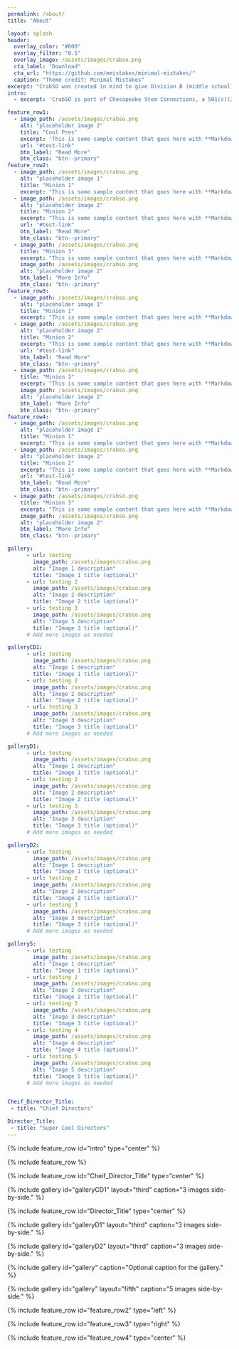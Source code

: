 ```yaml
---
permalink: /about/
title: "About"

layout: splash
header:
  overlay_color: "#000"
  overlay_filter: "0.5"
  overlay_image: /assets/images/crabso.png
  cta_label: "Download"
  cta_url: "https://github.com/mmistakes/minimal-mistakes/"
  caption: "Theme credit: Minimal Mistakes"
excerpt: "CrabSO was created in mind to give Division B (middle school) students another invitational to compete at before their regionals and/or state competitions as well as provide Marylanders another in-state competition."
intro: 
  - excerpt: 'CrabSO is part of Chesapeake Stem Connections, a 501(c)(3) registered Maryland based nonprofit dedicated to supporting up and coming middle school Science Olympiad teams in Maryland. All proceeds from CrabSO are being processed by Chesapeake Stem Connections and will be reinvested back into Chesapeake Stem Connections endeavors such as financially supporting Maryland teams, providing workshops, and funding future in-person competitions.'

feature_row1:
  - image_path: /assets/images/crabso.png
    alt: "placeholder image 2"
    title: "Cool Pres"
    excerpt: 'This is some sample content that goes here with **Markdown** formatting. Left aligned with `type="left"`'
    url: "#test-link"
    btn_label: "Read More"
    btn_class: "btn--primary"
feature_row2:
  - image_path: /assets/images/crabso.png
    alt: "placeholder image 1"
    title: "Minion 1"
    excerpt: "This is some sample content that goes here with **Markdown** formatting."
  - image_path: /assets/images/crabso.png
    alt: "placeholder image 2"
    title: "Minion 2"
    excerpt: "This is some sample content that goes here with **Markdown** formatting."
    url: "#test-link"
    btn_label: "Read More"
    btn_class: "btn--primary"
  - image_path: /assets/images/crabso.png
    title: "Minion 3"
    excerpt: "This is some sample content that goes here with **Markdown** formatting."
    image_path: /assets/images/crabso.png
    alt: "placeholder image 2"
    btn_label: "More Info"
    btn_class: "btn--primary"
feature_row3:
  - image_path: /assets/images/crabso.png
    alt: "placeholder image 1"
    title: "Minion 1"
    excerpt: "This is some sample content that goes here with **Markdown** formatting."
  - image_path: /assets/images/crabso.png
    alt: "placeholder image 2"
    title: "Minion 2"
    excerpt: "This is some sample content that goes here with **Markdown** formatting."
    url: "#test-link"
    btn_label: "Read More"
    btn_class: "btn--primary"
  - image_path: /assets/images/crabso.png
    title: "Minion 3"
    excerpt: "This is some sample content that goes here with **Markdown** formatting."
    image_path: /assets/images/crabso.png
    alt: "placeholder image 2"
    btn_label: "More Info"
    btn_class: "btn--primary"
feature_row4:
  - image_path: /assets/images/crabso.png
    alt: "placeholder image 1"
    title: "Minion 1"
    excerpt: "This is some sample content that goes here with **Markdown** formatting."
  - image_path: /assets/images/crabso.png
    alt: "placeholder image 2"
    title: "Minion 2"
    excerpt: "This is some sample content that goes here with **Markdown** formatting."
    url: "#test-link"
    btn_label: "Read More"
    btn_class: "btn--primary"
  - image_path: /assets/images/crabso.png
    title: "Minion 3"
    excerpt: "This is some sample content that goes here with **Markdown** formatting."
    image_path: /assets/images/crabso.png
    alt: "placeholder image 2"
    btn_label: "More Info"
    btn_class: "btn--primary"

gallery:
      - url: testing
        image_path: /assets/images/crabso.png
        alt: "Image 1 description"
        title: "Image 1 title (optional)"
      - url: testing 2
        image_path: /assets/images/crabso.png
        alt: "Image 2 description"
        title: "Image 2 title (optional)"
      - url: testing 3
        image_path: /assets/images/crabso.png
        alt: "Image 3 description"
        title: "Image 3 title (optional)"
      # Add more images as needed

galleryCD1:
      - url: testing
        image_path: /assets/images/crabso.png
        alt: "Image 1 description"
        title: "Image 1 title (optional)"
      - url: testing 2
        image_path: /assets/images/crabso.png
        alt: "Image 2 description"
        title: "Image 2 title (optional)"
      - url: testing 3
        image_path: /assets/images/crabso.png
        alt: "Image 3 description"
        title: "Image 3 title (optional)"
      # Add more images as needed

galleryD1:
      - url: testing
        image_path: /assets/images/crabso.png
        alt: "Image 1 description"
        title: "Image 1 title (optional)"
      - url: testing 2
        image_path: /assets/images/crabso.png
        alt: "Image 2 description"
        title: "Image 2 title (optional)"
      - url: testing 3
        image_path: /assets/images/crabso.png
        alt: "Image 3 description"
        title: "Image 3 title (optional)"
      # Add more images as needed  

galleryD2:
      - url: testing
        image_path: /assets/images/crabso.png
        alt: "Image 1 description"
        title: "Image 1 title (optional)"
      - url: testing 2
        image_path: /assets/images/crabso.png
        alt: "Image 2 description"
        title: "Image 2 title (optional)"
      - url: testing 3
        image_path: /assets/images/crabso.png
        alt: "Image 3 description"
        title: "Image 3 title (optional)"
      # Add more images as needed  

gallery5:
      - url: testing
        image_path: /assets/images/crabso.png
        alt: "Image 1 description"
        title: "Image 1 title (optional)"
      - url: testing 2
        image_path: /assets/images/crabso.png
        alt: "Image 2 description"
        title: "Image 2 title (optional)"
      - url: testing 3
        image_path: /assets/images/crabso.png
        alt: "Image 3 description"
        title: "Image 3 title (optional)"
      - url: testing 4
        image_path: /assets/images/crabso.png
        alt: "Image 4 description"
        title: "Image 4 title (optional)"
      - url: testing 5
        image_path: /assets/images/crabso.png
        alt: "Image 5 description"
        title: "Image 5 title (optional)"
      # Add more images as needed


Cheif_Director_Title:
 - title: "Chief Directors"

Director_Title:
 - title: "Super Cool Directors"
--- 
```


{% include feature_row id="intro" type="center" %}

{% include feature_row %}

{% include feature_row id="Cheif_Director_Title" type="center" %}

{% include gallery id="galleryCD1" layout="third" caption="3 images side-by-side." %}

{% include feature_row id="Director_Title" type="center" %}

{% include gallery id="galleryD1" layout="third" caption="3 images side-by-side." %}

{% include gallery id="galleryD2" layout="third" caption="3 images side-by-side." %}

{% include gallery id="gallery" caption="Optional caption for the gallery." %}





{% include gallery id="gallery" layout="fifth" caption="5 images side-by-side." %}

{% include feature_row id="feature_row2" type="left" %}

{% include feature_row id="feature_row3" type="right" %}

{% include feature_row id="feature_row4" type="center" %}


